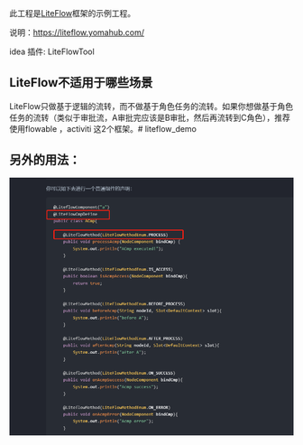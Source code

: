 此工程是[LiteFlow](https://gitee.com/dromara/liteFlow )框架的示例工程。

说明：https://liteflow.yomahub.com/

idea 插件: LiteFlowTool

## LiteFlow不适用于哪些场景

LiteFlow只做基于逻辑的流转，而不做基于角色任务的流转。如果你想做基于角色任务的流转（类似于审批流，A审批完应该是B审批，然后再流转到C角色），推荐使用flowable ，activiti 这2个框架。# liteflow_demo


## 另外的用法：

![01318.png](https://raw.githubusercontent.com/b286951543/resources/main/img2/01318.png)